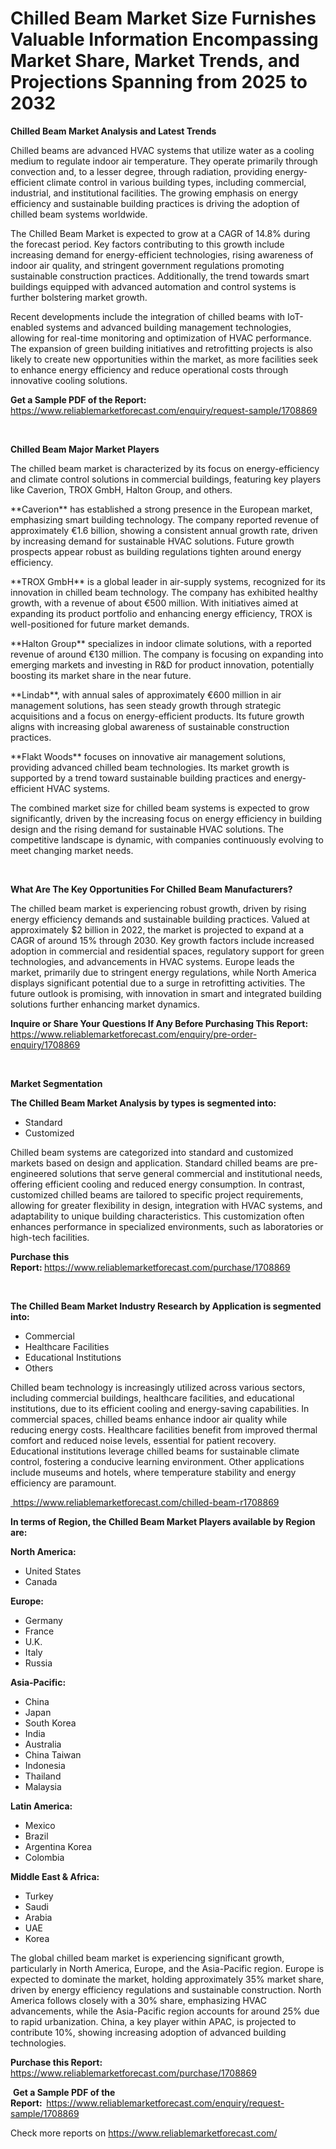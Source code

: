 <p><h1>Chilled Beam Market Size Furnishes Valuable Information Encompassing Market Share, Market Trends, and Projections Spanning from 2025 to 2032</h1></p><p><strong>Chilled Beam Market Analysis and Latest Trends</strong></p>
<p><p>Chilled beams are advanced HVAC systems that utilize water as a cooling medium to regulate indoor air temperature. They operate primarily through convection and, to a lesser degree, through radiation, providing energy-efficient climate control in various building types, including commercial, industrial, and institutional facilities. The growing emphasis on energy efficiency and sustainable building practices is driving the adoption of chilled beam systems worldwide.</p><p>The Chilled Beam Market is expected to grow at a CAGR of 14.8% during the forecast period. Key factors contributing to this growth include increasing demand for energy-efficient technologies, rising awareness of indoor air quality, and stringent government regulations promoting sustainable construction practices. Additionally, the trend towards smart buildings equipped with advanced automation and control systems is further bolstering market growth.</p><p>Recent developments include the integration of chilled beams with IoT-enabled systems and advanced building management technologies, allowing for real-time monitoring and optimization of HVAC performance. The expansion of green building initiatives and retrofitting projects is also likely to create new opportunities within the market, as more facilities seek to enhance energy efficiency and reduce operational costs through innovative cooling solutions.</p></p>
<p><strong>Get a Sample PDF of the Report:&nbsp;</strong> <a href="https://www.reliablemarketforecast.com/enquiry/request-sample/1708869?utm_campaign=2949&utm_medium=2&utm_source=Github&utm_content=ia&utm_term=11042025&utm_id=chilled-beam">https://www.reliablemarketforecast.com/enquiry/request-sample/1708869</a></p>
<p>&nbsp;</p>
<p><strong>Chilled Beam Major Market Players</strong></p>
<p><p>The chilled beam market is characterized by its focus on energy-efficiency and climate control solutions in commercial buildings, featuring key players like Caverion, TROX GmbH, Halton Group, and others.</p><p>**Caverion** has established a strong presence in the European market, emphasizing smart building technology. The company reported revenue of approximately €1.6 billion, showing a consistent annual growth rate, driven by increasing demand for sustainable HVAC solutions. Future growth prospects appear robust as building regulations tighten around energy efficiency.</p><p>**TROX GmbH** is a global leader in air-supply systems, recognized for its innovation in chilled beam technology. The company has exhibited healthy growth, with a revenue of about €500 million. With initiatives aimed at expanding its product portfolio and enhancing energy efficiency, TROX is well-positioned for future market demands.</p><p>**Halton Group** specializes in indoor climate solutions, with a reported revenue of around €130 million. The company is focusing on expanding into emerging markets and investing in R&D for product innovation, potentially boosting its market share in the near future.</p><p>**Lindab**, with annual sales of approximately €600 million in air management solutions, has seen steady growth through strategic acquisitions and a focus on energy-efficient products. Its future growth aligns with increasing global awareness of sustainable construction practices.</p><p>**Flakt Woods** focuses on innovative air management solutions, providing advanced chilled beam technologies. Its market growth is supported by a trend toward sustainable building practices and energy-efficient HVAC systems.</p><p>The combined market size for chilled beam systems is expected to grow significantly, driven by the increasing focus on energy efficiency in building design and the rising demand for sustainable HVAC solutions. The competitive landscape is dynamic, with companies continuously evolving to meet changing market needs.</p></p>
<p>&nbsp;</p>
<p><strong>What Are The Key Opportunities For Chilled Beam Manufacturers?</strong></p>
<p><p>The chilled beam market is experiencing robust growth, driven by rising energy efficiency demands and sustainable building practices. Valued at approximately $2 billion in 2022, the market is projected to expand at a CAGR of around 15% through 2030. Key growth factors include increased adoption in commercial and residential spaces, regulatory support for green technologies, and advancements in HVAC systems. Europe leads the market, primarily due to stringent energy regulations, while North America displays significant potential due to a surge in retrofitting activities. The future outlook is promising, with innovation in smart and integrated building solutions further enhancing market dynamics.</p></p>
<p><strong>Inquire or Share Your Questions If Any Before Purchasing This Report:</strong> <a href="https://www.reliablemarketforecast.com/enquiry/pre-order-enquiry/1708869?utm_campaign=2949&utm_medium=2&utm_source=Github&utm_content=ia&utm_term=11042025&utm_id=chilled-beam">https://www.reliablemarketforecast.com/enquiry/pre-order-enquiry/1708869</a></p>
<p>&nbsp;</p>
<p><strong>Market Segmentation</strong></p>
<p><strong>The Chilled Beam Market Analysis by types is segmented into:</strong></p>
<p><ul><li>Standard</li><li>Customized</li></ul></p>
<p><p>Chilled beam systems are categorized into standard and customized markets based on design and application. Standard chilled beams are pre-engineered solutions that serve general commercial and institutional needs, offering efficient cooling and reduced energy consumption. In contrast, customized chilled beams are tailored to specific project requirements, allowing for greater flexibility in design, integration with HVAC systems, and adaptability to unique building characteristics. This customization often enhances performance in specialized environments, such as laboratories or high-tech facilities.</p></p>
<p><strong>Purchase this Report:&nbsp;</strong><a href="https://www.reliablemarketforecast.com/purchase/1708869?utm_campaign=2949&utm_medium=2&utm_source=Github&utm_content=ia&utm_term=11042025&utm_id=chilled-beam">https://www.reliablemarketforecast.com/purchase/1708869</a></p>
<p>&nbsp;</p>
<p><strong>The Chilled Beam Market Industry Research by Application is segmented into:</strong></p>
<p><ul><li>Commercial</li><li>Healthcare Facilities</li><li>Educational Institutions</li><li>Others</li></ul></p>
<p><p>Chilled beam technology is increasingly utilized across various sectors, including commercial buildings, healthcare facilities, and educational institutions, due to its efficient cooling and energy-saving capabilities. In commercial spaces, chilled beams enhance indoor air quality while reducing energy costs. Healthcare facilities benefit from improved thermal comfort and reduced noise levels, essential for patient recovery. Educational institutions leverage chilled beams for sustainable climate control, fostering a conducive learning environment. Other applications include museums and hotels, where temperature stability and energy efficiency are paramount.</p></p>
<p><a href="https://www.reliablemarketforecast.com/chilled-beam-r1708869?utm_campaign=2949&utm_medium=2&utm_source=Github&utm_content=ia&utm_term=11042025&utm_id=chilled-beam">&nbsp;https://www.reliablemarketforecast.com/chilled-beam-r1708869</a></p>
<p><strong>In terms of Region, the Chilled Beam Market Players available by Region are:</strong></p>
<p>
    <p> <strong> North America: </strong>
        <ul>
            <li>United States</li>
            <li>Canada</li>
        </ul>
        </p> 
    <p> <strong> Europe: </strong>
        <ul>
            <li>Germany</li>
            <li>France</li>
            <li>U.K.</li>
            <li>Italy</li>
            <li>Russia</li>
        </ul>
        </p> 
    <p> <strong> Asia-Pacific: </strong>
        <ul>
            <li>China</li>
            <li>Japan</li>
            <li>South Korea</li>
            <li>India</li>
            <li>Australia</li>
            <li>China Taiwan</li>
            <li>Indonesia</li>
            <li>Thailand</li>
            <li>Malaysia</li>
        </ul>
        </p> 
    <p> <strong> Latin America: </strong>
        <ul>
            <li>Mexico</li>
            <li>Brazil</li>
            <li>Argentina Korea</li>
            <li>Colombia</li>
        </ul>
        </p> 
    <p> <strong> Middle East & Africa: </strong>
        <ul>
            <li>Turkey</li>
            <li>Saudi</li>
            <li>Arabia</li>
            <li>UAE</li>
            <li>Korea</li>
        </ul>
    </p>
    </p>
<p><p>The global chilled beam market is experiencing significant growth, particularly in North America, Europe, and the Asia-Pacific region. Europe is expected to dominate the market, holding approximately 35% market share, driven by energy efficiency regulations and sustainable construction. North America follows closely with a 30% share, emphasizing HVAC advancements, while the Asia-Pacific region accounts for around 25% due to rapid urbanization. China, a key player within APAC, is projected to contribute 10%, showing increasing adoption of advanced building technologies.</p></p>
<p><strong>Purchase this Report: </strong><a href="https://www.reliablemarketforecast.com/purchase/1708869?utm_campaign=2949&utm_medium=2&utm_source=Github&utm_content=ia&utm_term=11042025&utm_id=chilled-beam">https://www.reliablemarketforecast.com/purchase/1708869</a></p>
<p>&nbsp;<strong>Get a Sample PDF of the Report:&nbsp;&nbsp;</strong><a href="https://www.reliablemarketforecast.com/enquiry/request-sample/1708869?utm_campaign=2949&utm_medium=2&utm_source=Github&utm_content=ia&utm_term=11042025&utm_id=chilled-beam">https://www.reliablemarketforecast.com/enquiry/request-sample/1708869</a></p>
<p><strong></strong></p>
<p>Check more reports on <a href="https://www.reliablemarketforecast.com/?utm_campaign=2949&utm_medium=2&utm_source=Github&utm_content=ia&utm_term=11042025&utm_id=chilled-beam">https://www.reliablemarketforecast.com/</a></p>